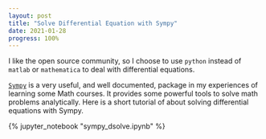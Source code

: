 ```yaml
---
layout: post
title: "Solve Differential Equation with Sympy"
date: 2021-01-28
progress: 100%
---
```


I like the open source community, so I choose to use `python` instead of `matlab` or `mathematica` to deal with differential equations. 

[`Sympy`](https://docs.sympy.org/latest/modules/solvers/ode.html#) is a very useful, and well documented, package in my experiences of learning some Math courses. It provides some powerful tools to solve math problems analytically. Here is a short tutorial of about solving differential equations with Sympy.

{% jupyter_notebook "sympy_dsolve.ipynb" %}